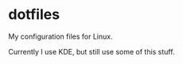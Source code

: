 # dotfiles

My configuration files for Linux.

Currently I use KDE, but still use some of this stuff.
